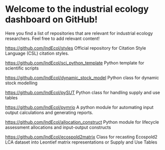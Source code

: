 # Welcome to the industrial ecology dashboard on GitHub!

Here you find a list of repositories that are relevant for industrial ecology researchers. Feel free to add relevant content!

https://github.com/IndEcol/styles
Official repository for Citation Style Language (CSL) citation styles.

https://github.com/IndEcol/sci_python_template
Python template for scientific scripts 

https://github.com/IndEcol/dynamic_stock_model
Python class for dynamic stock modelling 

https://github.com/IndEcol/pySUT
Python class for handling supply and use tables 

https://github.com/IndEcol/pymrio
A python module for automating input output calculations and generating reports. 

https://github.com/IndEcol/allocation_construct
Python module for lifecycle assessment allocations and input-output constructs 

https://github.com/IndEcol/ecospold2matrix
Class for recasting Ecospold2 LCA dataset into Leontief matrix representations or Supply and Use Tables 
